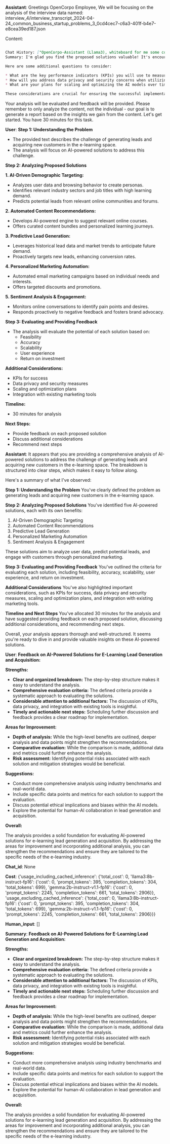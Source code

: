 **Assistant**: Greetings OpenCorpo Employee, We will be focusing on the analysis of the interview data named: interview_4/interview_transcript_2024-04-24_common_business_startup_problems_3_0cd4cec7-c6a3-401f-b4e7-e8cea39ed187.json 


 Content: 

 ```md

 Chat History: ["OpenCorpo-Assistant (Llama3), whiteboard for me some common business startup problems. Propose a solution for AI integration in business. I will evaluate your answers and give my feedback, then propose a problem to you. You will answer and I will evaluate. Let's now begin. You have 30 minutes.", '## Common Business Startup Problems:\n\n**1. Market Research & Validation:**\n- Difficulty identifying profitable market opportunities\n- Lack of data on target audience preferences and pain points\n- Limited resources for market research and testing\n\n\n**2. Product Development & Optimization:**\n- Difficulty iterating quickly based on customer feedback\n- Lack of data-driven insights for product improvement\n- Inefficient development processes leading to costly mistakes\n\n\n**3. Funding Acquisition:**\n- Difficulty attracting investors and securing funding\n- Lack of clarity on financial projections and market potential\n- Ineffective communication with investors leading to rejections\n\n\n**4. Team Management & Collaboration:**\n- Difficulty finding and retaining skilled talent\n- Lack of effective communication and collaboration tools\n- Inefficient workflows leading to productivity losses\n\n\n**5. Customer Acquisition & Engagement:**\n- Difficulty generating leads and acquiring new customers\n- Lack of personalized marketing and branding strategies\n- Ineffective customer engagement strategies leading to churn\n\n\n## Proposed Solutions for AI Integration in Business:\n\n**1. AI-Powered Market Research:**\n- Automated analysis of market trends and competitive landscapes\n- Predictive modeling of market size and growth potential\n- Sentiment analysis of customer reviews and social media\n\n\n**2. AI-Assisted Product Development:**\n- Data-driven product roadmap creation based on user preferences\n- Automated feature prioritization and development\n- Continuous product optimization based on user feedback\n\n\n**3. AI-Based Funding Acquisition:**\n- Automated financial modeling and valuation\n- Sentiment analysis of investor reviews and presentations\n- Predictive scoring of investment potential for startups\n\n\n**4. AI-Powered Team Management:**\n- Automated recruitment and hiring processes\n- Predictive analytics of employee performance\n- Continuous performance feedback and development suggestions\n\n\n**5. AI-Driven Customer Acquisition:**\n- Predictive lead generation based on market segments\n- Automated personalized marketing campaigns\n- Sentiment analysis for improved customer engagement\n\n\n**Please provide a specific problem you face in your business startup that you would like me to address with an AI-powered solution.**', "I'm glad to see this comprehensive list of common business startup problems and proposed solutions for AI integration!\n\nAs I consider the various problems, I'd like to propose a specific issue that I believe could greatly benefit from an AI-powered solution:\n\n*Difficulty generating leads and acquiring new customers*\n\nAs a startup in the e-learning space, we've found it challenging to effectively reach our target audience of busy professionals seeking online courses and training programs. Our marketing efforts have been hindered by limited resources and a lack of personalized strategies.\n\nCould you please propose an AI-powered solution that could help us generate more effective leads and acquire new customers?", '## AI-Powered Solution for Lead Generation & Acquisition in the E-learning Space:\n\n**1. AI-Driven Demographic Targeting:**\n\n- Analyze user data and browsing behavior to create detailed user personas\n- Identify relevant industry sectors and job titles with high learning demand\n- Predict potential customers based on their online activities and interests\n\n\n**2. Automated Content Recommendations:**\n\n- Develop an AI-powered engine that analyzes user demographics and browsing behavior\n- Suggest relevant online courses and training programs based on user interests and needs\n- Offer curated content bundles and personalized learning journeys\n\n\n**3. Predictive Lead Generation:**\n\n- Analyze historical lead data and market trends to predict future demand\n- Identify potential leads from relevant online communities and forums\n- Recommend targeted ads and offers based on user interests and browsing behavior\n\n\n**4. Personalized Marketing Automation:**\n\n- Automate email marketing campaigns tailored to user interests and needs\n- Offer targeted discounts and promotions based on user behavior\n- Provide personalized support and guidance to potential customers\n\n\n**5. Sentiment Analysis & Engagement:**\n\n- Analyze online conversations about e-learning to identify user pain points and desires\n- Respond to negative feedback and address customer concerns proactively\n- Leverage positive testimonials and reviews to enhance brand reputation\n\n\n**Additional Benefits:**\n\n- Continuous monitoring of lead generation performance and AI model optimization\n- Seamless integration with existing marketing tools and CRM systems\n- Real-time data-driven insights to refine marketing strategies and optimize ROI', "I love the comprehensive approach you've taken to address the challenges in generating leads and acquiring new customers in the e-learning space!\n\nThe proposed AI-powered solutions offer a multi-faceted approach to identifying potential customers, tailoring content and messaging, and optimizing lead generation efforts. I'll provide feedback on each component:\n\n*AI-Driven Demographic Targeting:* This is an excellent starting point for understanding the target audience's needs and interests. By analyzing user data and browsing behavior, you can create accurate personas that inform subsequent marketing efforts.\n\n*Automated Content Recommendations:* This feature has the potential to greatly enhance the user experience by providing personalized learning journeys based on individual interests and needs. It also encourages users to explore more relevant content, increasing engagement and time spent on your platform.\n\n*Predictive Lead Generation:* By leveraging historical lead data and market trends, you can anticipate future demand and proactively target new leads. This is especially valuable in the e-learning space, where understanding market demand and identifying emerging trends can be crucial for success.\n\n*Personalized Marketing Automation:* Automated email marketing campaigns that adapt to individual needs and interests can greatly improve response rates and conversion rates. Additionally, offering targeted discounts and promotions based on user behavior can enhance customer satisfaction and loyalty.\n\n*Sentiment Analysis & Engagement:* Monitoring online conversations about e-learning and responding proactively to negative feedback demonstrates a commitment to customer service and advocacy. By leveraging positive testimonials and reviews, you can amplify your brand's reputation and increase credibility among potential customers.\n\n*Additional Benefits:* Seamless integration with existing marketing tools and CRM systems ensures that the AI-powered solutions are well-integrated into your overall marketing strategy. Continuous monitoring of lead generation performance and AI model optimization also ensure that the solutions remain effective over time.\n\nOverall, I think this is a fantastic approach to tackling the challenges in generating leads and acquiring new customers in the e-learning space!", "I'm glad you find the proposed solutions valuable! It's encouraging to see how AI can be leveraged to address specific challenges faced by startups in the e-learning industry.\n\nHere are some additional questions to consider:\n\n* What are the key performance indicators (KPIs) you will use to measure the success of the AI-powered lead generation solution?\n* How will you address data privacy and security concerns when utilizing AI for user data analysis?\n* What are your plans for scaling and optimizing the AI models over time as you gather more data and feedback?\n\nThese considerations are crucial for ensuring the successful implementation of the AI-powered solution in the e-learning context."] 
 Summary: I'm glad you find the proposed solutions valuable! It's encouraging to see how AI can be leveraged to address specific challenges faced by startups in the e-learning industry.

Here are some additional questions to consider:

* What are the key performance indicators (KPIs) you will use to measure the success of the AI-powered lead generation solution?
* How will you address data privacy and security concerns when utilizing AI for user data analysis?
* What are your plans for scaling and optimizing the AI models over time as you gather more data and feedback?

These considerations are crucial for ensuring the successful implementation of the AI-powered solution in the e-learning context. 
``` 


 Your analysis will be evaluated and feedback will be provided. Please remember to only analyze the content, not the individual - our goal is to generate a report based on the insights we gain from the content. Let's get started. You have 30 minutes for this task.

**User**: **Step 1: Understanding the Problem**

- The provided text describes the challenge of generating leads and acquiring new customers in the e-learning space.
- The analysis will focus on AI-powered solutions to address this challenge.


**Step 2: Analyzing Proposed Solutions**

**1. AI-Driven Demographic Targeting:**
- Analyzes user data and browsing behavior to create personas.
- Identifies relevant industry sectors and job titles with high learning demand.
- Predicts potential leads from relevant online communities and forums.

**2. Automated Content Recommendations:**
- Develops AI-powered engine to suggest relevant online courses.
- Offers curated content bundles and personalized learning journeys.

**3. Predictive Lead Generation:**
- Leverages historical lead data and market trends to anticipate future demand.
- Proactively targets new leads, enhancing conversion rates.

**4. Personalized Marketing Automation:**
- Automated email marketing campaigns based on individual needs and interests.
- Offers targeted discounts and promotions.

**5. Sentiment Analysis & Engagement:**
- Monitors online conversations to identify pain points and desires.
- Responds proactively to negative feedback and fosters brand advocacy.


**Step 3: Evaluating and Providing Feedback**

- The analysis will evaluate the potential of each solution based on:
    - Feasibility
    - Accuracy
    - Scalability
    - User experience
    - Return on investment


**Additional Considerations:**

- KPIs for success
- Data privacy and security measures
- Scaling and optimization plans
- Integration with existing marketing tools


**Timeline:**

- 30 minutes for analysis


**Next Steps:**

- Provide feedback on each proposed solution
- Discuss additional considerations
- Recommend next steps

**Assistant**: It appears that you are providing a comprehensive analysis of AI-powered solutions to address the challenge of generating leads and acquiring new customers in the e-learning space. The breakdown is structured into clear steps, which makes it easy to follow along.

Here's a summary of what I've observed:

**Step 1: Understanding the Problem**
You've clearly defined the problem as generating leads and acquiring new customers in the e-learning space.

**Step 2: Analyzing Proposed Solutions**
You've identified five AI-powered solutions, each with its own benefits:

1. AI-Driven Demographic Targeting
2. Automated Content Recommendations
3. Predictive Lead Generation
4. Personalized Marketing Automation
5. Sentiment Analysis & Engagement

These solutions aim to analyze user data, predict potential leads, and engage with customers through personalized marketing.

**Step 3: Evaluating and Providing Feedback**
You've outlined the criteria for evaluating each solution, including feasibility, accuracy, scalability, user experience, and return on investment.

**Additional Considerations**
You've also highlighted important considerations, such as KPIs for success, data privacy and security measures, scaling and optimization plans, and integration with existing marketing tools.

**Timeline and Next Steps**
You've allocated 30 minutes for the analysis and have suggested providing feedback on each proposed solution, discussing additional considerations, and recommending next steps.

Overall, your analysis appears thorough and well-structured. It seems you're ready to dive in and provide valuable insights on these AI-powered solutions.

**User**: **Feedback on AI-Powered Solutions for E-Learning Lead Generation and Acquisition:**

**Strengths:**

* **Clear and organized breakdown:** The step-by-step structure makes it easy to understand the analysis.
* **Comprehensive evaluation criteria:** The defined criteria provide a systematic approach to evaluating the solutions.
* **Considerable attention to additional factors:** The discussion of KPIs, data privacy, and integration with existing tools is insightful.
* **Timely and actionable next steps:** Scheduling further discussion and feedback provides a clear roadmap for implementation.

**Areas for Improvement:**

* **Depth of analysis:** While the high-level benefits are outlined, deeper analysis and data points might strengthen the recommendations.
* **Comparative evaluation:** While the comparison is made, additional data and metrics could further enhance the analysis.
* **Risk assessment:** Identifying potential risks associated with each solution and mitigation strategies would be beneficial.

**Suggestions:**

* Conduct more comprehensive analysis using industry benchmarks and real-world data.
* Include specific data points and metrics for each solution to support the evaluation.
* Discuss potential ethical implications and biases within the AI models.
* Explore the potential for human-AI collaboration in lead generation and acquisition.

**Overall:**

The analysis provides a solid foundation for evaluating AI-powered solutions for e-learning lead generation and acquisition. By addressing the areas for improvement and incorporating additional analysis, you can strengthen the recommendations and ensure they are tailored to the specific needs of the e-learning industry.

**Chat_id**: None

**Cost**: {'usage_including_cached_inference': {'total_cost': 0, 'llama3:8b-instruct-fp16': {'cost': 0, 'prompt_tokens': 395, 'completion_tokens': 304, 'total_tokens': 699}, 'gemma:2b-instruct-v1.1-fp16': {'cost': 0, 'prompt_tokens': 2245, 'completion_tokens': 661, 'total_tokens': 2906}}, 'usage_excluding_cached_inference': {'total_cost': 0, 'llama3:8b-instruct-fp16': {'cost': 0, 'prompt_tokens': 395, 'completion_tokens': 304, 'total_tokens': 699}, 'gemma:2b-instruct-v1.1-fp16': {'cost': 0, 'prompt_tokens': 2245, 'completion_tokens': 661, 'total_tokens': 2906}}}

**Human_input**: []

**Summary**: **Feedback on AI-Powered Solutions for E-Learning Lead Generation and Acquisition:**

**Strengths:**

* **Clear and organized breakdown:** The step-by-step structure makes it easy to understand the analysis.
* **Comprehensive evaluation criteria:** The defined criteria provide a systematic approach to evaluating the solutions.
* **Considerable attention to additional factors:** The discussion of KPIs, data privacy, and integration with existing tools is insightful.
* **Timely and actionable next steps:** Scheduling further discussion and feedback provides a clear roadmap for implementation.

**Areas for Improvement:**

* **Depth of analysis:** While the high-level benefits are outlined, deeper analysis and data points might strengthen the recommendations.
* **Comparative evaluation:** While the comparison is made, additional data and metrics could further enhance the analysis.
* **Risk assessment:** Identifying potential risks associated with each solution and mitigation strategies would be beneficial.

**Suggestions:**

* Conduct more comprehensive analysis using industry benchmarks and real-world data.
* Include specific data points and metrics for each solution to support the evaluation.
* Discuss potential ethical implications and biases within the AI models.
* Explore the potential for human-AI collaboration in lead generation and acquisition.

**Overall:**

The analysis provides a solid foundation for evaluating AI-powered solutions for e-learning lead generation and acquisition. By addressing the areas for improvement and incorporating additional analysis, you can strengthen the recommendations and ensure they are tailored to the specific needs of the e-learning industry.


